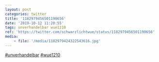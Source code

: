 ```yaml
---
layout: post
categories: twitter
title: '1182979456501190656'
date: '2019-10-12 11:20:55'
tags: unverhandelbar wue1210
ref: 'https://twitter.com/schwarzlichtwue/status/1182979456501190656'
media:
    - file: '/media/1182979424322543616.jpg'
---
```

[#unverhandelbar](/t/unverhandelbar) [#wue1210](/t/wue1210)  